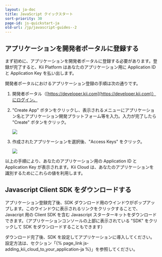 ```yaml
---
layout: ja-doc
title: JavaScript クイックスタート
sort-priority: 30
page-id: js-quickstart-ja
old-url: /jp/javascript-guides--2
---
```

## アプリケーションを開発者ポータルに登録する

まず初めに、アプリケーションを開発者ポータルに登録する必要があります。登録が完了すると、Kii Platform はあなたのアプリケーション用に Application ID と Application Key を払い出します。

開発者ポータルにおけるアプリケーション登録の手順は次の通りです。

1.  開発者ポータル（[https://developer.kii.com](https://developer.kii.com)）にログイン。

2.  "Create App" ボタンをクリックし、表示されるメニューにアプリケーション名とアプリケーション開発プラットフォーム等を入力。入力が完了したら "Create" ボタンをクリック。

    ![](01.png)

3.  作成されたアプリケーションを選択後、"Access Keys" をクリック。

    ![](02.png)


以上の手順により、あなたのアプリケーション用の Application ID と Application Key が表示されます。Kii Cloud は、あなたのアプリケーションを識別するためにこれらの値を利用します。


## Javascript Client SDK をダウンロードする

アプリケーション登録完了後、SDK ダウンロード用のウインドウがポップアップします。このウインドウに表示されるリンクをクリックすることで、Javacript 用の Client SDK を含む Javascript スターターキットをダウンロードできます。（アプリケーションコンソールの上部に表示されている "SDK" をクリックして SDK をダウンロードすることもできます）

ダウンロード完了後、SDK を設定してアプリケーションに導入してください。設定方法は、セクション「{% page_link js-adding_kii_cloud_to_your_application-ja %}」を参照してください。

